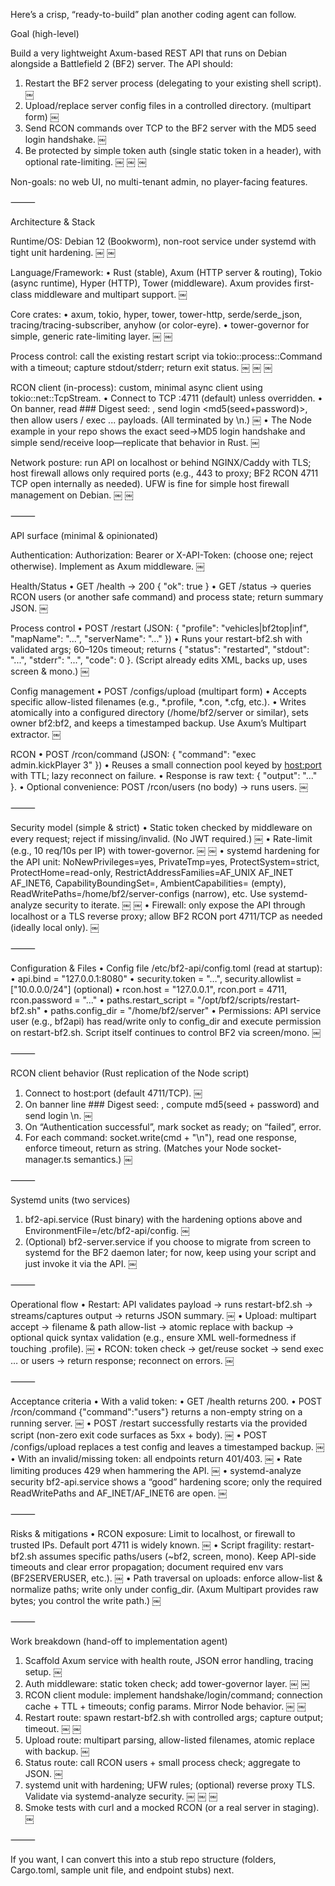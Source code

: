 Here’s a crisp, “ready-to-build” plan another coding agent can follow.

Goal (high-level)

Build a very lightweight Axum-based REST API that runs on Debian alongside a Battlefield 2 (BF2) server. The API should:
1.	Restart the BF2 server process (delegating to your existing shell script).  ￼
2.	Upload/replace server config files in a controlled directory. (multipart form)  ￼
3.	Send RCON commands over TCP to the BF2 server with the MD5 seed login handshake.  ￼
4.	Be protected by simple token auth (single static token in a header), with optional rate-limiting.  ￼ ￼ ￼

Non-goals: no web UI, no multi-tenant admin, no player-facing features.

⸻

Architecture & Stack

Runtime/OS: Debian 12 (Bookworm), non-root service under systemd with tight unit hardening.  ￼ ￼

Language/Framework:
•	Rust (stable), Axum (HTTP server & routing), Tokio (async runtime), Hyper (HTTP), Tower (middleware). Axum provides first-class middleware and multipart support.  ￼

Core crates:
•	axum, tokio, hyper, tower, tower-http, serde/serde_json, tracing/tracing-subscriber, anyhow (or color-eyre).
•	tower-governor for simple, generic rate-limiting layer.  ￼ ￼

Process control: call the existing restart script via tokio::process::Command with a timeout; capture stdout/stderr; return exit status.  ￼ ￼ ￼

RCON client (in-process): custom, minimal async client using tokio::net::TcpStream.
•	Connect to TCP :4711 (default) unless overridden.
•	On banner, read ### Digest seed: <seed>, send login <md5(seed+password)>, then allow users / exec ... payloads. (All terminated by \n.)  ￼
•	The Node example in your repo shows the exact seed→MD5 login handshake and simple send/receive loop—replicate that behavior in Rust.  ￼

Network posture: run API on localhost or behind NGINX/Caddy with TLS; host firewall allows only required ports (e.g., 443 to proxy; BF2 RCON 4711 TCP open internally as needed). UFW is fine for simple host firewall management on Debian.  ￼ ￼

⸻

API surface (minimal & opinionated)

Authentication: Authorization: Bearer <TOKEN> or X-API-Token: <TOKEN> (choose one; reject otherwise). Implement as Axum middleware.  ￼

Health/Status
•	GET /health → 200 { "ok": true }
•	GET /status → queries RCON users (or another safe command) and process state; return summary JSON.  ￼

Process control
•	POST /restart (JSON: { "profile": "vehicles|bf2top|inf", "mapName": "...", "serverName": "..." })
•	Runs your restart-bf2.sh with validated args; 60–120s timeout; returns { "status": "restarted", "stdout": "...", "stderr": "...", "code": 0 }. (Script already edits XML, backs up, uses screen & mono.)  ￼

Config management
•	POST /configs/upload (multipart form)
•	Accepts specific allow-listed filenames (e.g., *.profile, *.con, *.cfg, etc.).
•	Writes atomically into a configured directory (/home/bf2/server or similar), sets owner bf2:bf2, and keeps a timestamped backup. Use Axum’s Multipart extractor.  ￼

RCON
•	POST /rcon/command (JSON: { "command": "exec admin.kickPlayer 3" })
•	Reuses a small connection pool keyed by <host:port> with TTL; lazy reconnect on failure.
•	Response is raw text: { "output": "..." }.
•	Optional convenience: POST /rcon/users (no body) → runs users.  ￼

⸻

Security model (simple & strict)
•	Static token checked by middleware on every request; reject if missing/invalid. (No JWT required.)  ￼
•	Rate-limit (e.g., 10 req/10s per IP) with tower-governor.  ￼ ￼
•	systemd hardening for the API unit: NoNewPrivileges=yes, PrivateTmp=yes, ProtectSystem=strict, ProtectHome=read-only, RestrictAddressFamilies=AF_UNIX AF_INET AF_INET6, CapabilityBoundingSet=, AmbientCapabilities= (empty), ReadWritePaths=/home/bf2/server-configs (narrow), etc. Use systemd-analyze security to iterate.  ￼ ￼
•	Firewall: only expose the API through localhost or a TLS reverse proxy; allow BF2 RCON port 4711/TCP as needed (ideally local only).  ￼

⸻

Configuration & Files
•	Config file /etc/bf2-api/config.toml (read at startup):
•	api.bind = "127.0.0.1:8080"
•	security.token = "…", security.allowlist = ["10.0.0.0/24"] (optional)
•	rcon.host = "127.0.0.1", rcon.port = 4711, rcon.password = "..."
•	paths.restart_script = "/opt/bf2/scripts/restart-bf2.sh"
•	paths.config_dir = "/home/bf2/server"
•	Permissions: API service user (e.g., bf2api) has read/write only to config_dir and execute permission on restart-bf2.sh. Script itself continues to control BF2 via screen/mono.  ￼

⸻

RCON client behavior (Rust replication of the Node script)
1.	Connect to host:port (default 4711/TCP).  ￼
2.	On banner line ### Digest seed: <seed>, compute md5(seed + password) and send login <digest>\n.  ￼
3.	On “Authentication successful”, mark socket as ready; on “failed”, error.
4.	For each command: socket.write(cmd + "\n"), read one response, enforce timeout, return as string. (Matches your Node socket-manager.ts semantics.)  ￼

⸻

Systemd units (two services)
1.	bf2-api.service (Rust binary) with the hardening options above and EnvironmentFile=/etc/bf2-api/config.  ￼
2.	(Optional) bf2-server.service if you choose to migrate from screen to systemd for the BF2 daemon later; for now, keep using your script and just invoke it via the API.  ￼

⸻

Operational flow
•	Restart: API validates payload → runs restart-bf2.sh → streams/captures output → returns JSON summary.  ￼
•	Upload: multipart accept → filename & path allow-list → atomic replace with backup → optional quick syntax validation (e.g., ensure XML well-formedness if touching .profile).  ￼
•	RCON: token check → get/reuse socket → send exec … or users → return response; reconnect on errors.  ￼

⸻

Acceptance criteria
•	With a valid token:
•	GET /health returns 200.
•	POST /rcon/command {"command":"users"} returns a non-empty string on a running server.  ￼
•	POST /restart successfully restarts via the provided script (non-zero exit code surfaces as 5xx + body).  ￼
•	POST /configs/upload replaces a test config and leaves a timestamped backup.  ￼
•	With an invalid/missing token: all endpoints return 401/403.  ￼
•	Rate limiting produces 429 when hammering the API.  ￼
•	systemd-analyze security bf2-api.service shows a “good” hardening score; only the required ReadWritePaths and AF_INET/AF_INET6 are open.  ￼

⸻

Risks & mitigations
•	RCON exposure: Limit to localhost, or firewall to trusted IPs. Default port 4711 is widely known.  ￼
•	Script fragility: restart-bf2.sh assumes specific paths/users (~bf2, screen, mono). Keep API-side timeouts and clear error propagation; document required env vars (BF2SERVERUSER, etc.).  ￼
•	Path traversal on uploads: enforce allow-list & normalize paths; write only under config_dir. (Axum Multipart provides raw bytes; you control the write path.)  ￼

⸻

Work breakdown (hand-off to implementation agent)
1.	Scaffold Axum service with health route, JSON error handling, tracing setup.  ￼
2.	Auth middleware: static token check; add tower-governor layer.  ￼ ￼
3.	RCON client module: implement handshake/login/command; connection cache + TTL + timeouts; config params. Mirror Node behavior.  ￼ ￼
4.	Restart route: spawn restart-bf2.sh with controlled args; capture output; timeout.  ￼ ￼
5.	Upload route: multipart parsing, allow-listed filenames, atomic replace with backup.  ￼
6.	Status route: call RCON users + small process check; aggregate to JSON.  ￼
7.	systemd unit with hardening; UFW rules; (optional) reverse proxy TLS. Validate via systemd-analyze security.  ￼ ￼ ￼
8.	Smoke tests with curl and a mocked RCON (or a real server in staging).  ￼

⸻

If you want, I can convert this into a stub repo structure (folders, Cargo.toml, sample unit file, and endpoint stubs) next.
